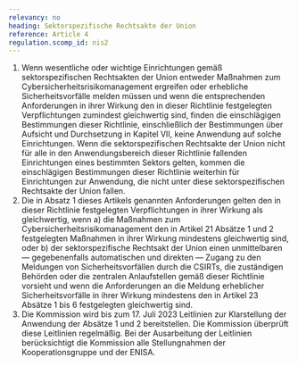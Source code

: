 ```yaml
---
relevancy: no
heading: Sektorspezifische Rechtsakte der Union
reference: Article 4
regulation.scomp_id: nis2
---
```


1. Wenn wesentliche oder wichtige Einrichtungen gemäß sektorspezifischen Rechtsakten der Union entweder Maßnahmen zum Cybersicherheitsrisikomanagement ergreifen oder erhebliche Sicherheitsvorfälle melden müssen und wenn die entsprechenden Anforderungen in ihrer Wirkung den in dieser Richtlinie festgelegten Verpflichtungen zumindest gleichwertig sind, finden die einschlägigen Bestimmungen dieser Richtlinie, einschließlich der Bestimmungen über Aufsicht und Durchsetzung in Kapitel VII, keine Anwendung auf solche Einrichtungen. Wenn die sektorspezifischen Rechtsakte der Union nicht für alle in den Anwendungsbereich dieser Richtlinie fallenden Einrichtungen eines bestimmten Sektors gelten, kommen die einschlägigen Bestimmungen dieser Richtlinie weiterhin für Einrichtungen zur Anwendung, die nicht unter diese sektorspezifischen Rechtsakte der Union fallen.
2. Die in Absatz 1 dieses Artikels genannten Anforderungen gelten den in dieser Richtlinie festgelegten Verpflichtungen in ihrer Wirkung als gleichwertig, wenn
    a) die Maßnahmen zum Cybersicherheitsrisikomanagement den in Artikel 21 Absätze 1 und 2 festgelegten Maßnahmen in ihrer Wirkung mindestens gleichwertig sind, oder
    b) der sektorspezifische Rechtsakt der Union einen unmittelbaren — gegebenenfalls automatischen und direkten — Zugang zu den Meldungen von Sicherheitsvorfällen durch die CSIRTs, die zuständigen Behörden oder die zentralen Anlaufstellen gemäß dieser Richtlinie vorsieht und wenn die Anforderungen an die Meldung erheblicher Sicherheitsvorfälle in ihrer Wirkung mindestens den in Artikel 23 Absätze 1 bis 6 festgelegten gleichwertig sind.
3. Die Kommission wird bis zum 17. Juli 2023 Leitlinien zur Klarstellung der Anwendung der Absätze 1 und 2 bereitstellen. Die Kommission überprüft diese Leitlinien regelmäßig. Bei der Ausarbeitung der Leitlinien berücksichtigt die Kommission alle Stellungnahmen der Kooperationsgruppe und der ENISA.
